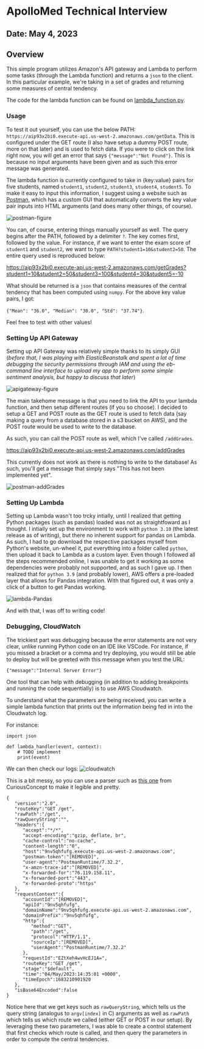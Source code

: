 # ApolloMed Technical Interview
## Date: May 4, 2023

## Overview
This simple program utilizes Amazon's API gateway and Lambda to perform some tasks (through the Lambda function) and returns a `json` to the client. In this particular example, we're taking in a set of grades and returning some measures of central tendency.

The code for the lambda function can be found on [lambda_function.py](https://github.com/williampangbest1/williampangbest1.github.io/blob/main/projects/simpleGradesapi/lamda_function.py).

### Usage
To test it out yourself, you can use the below PATH:
```https://aip93x2bi0.execute-api.us-west-2.amazonaws.com/getData```. This is configured under the GET route (I also have setup a dummy POST route, more on that later) and is used to fetch data. If you were to click on the link right now, you will get an error that says `{"message":"Not Found"}`. This is because no input arguments have been given and as such this error message was generated. 

The lambda function is currently configured to take in {key:value} pairs for five students, named `student1`, `student2`, `student3`, `student4`, `student5`. To make it easy to input this information, I suggest using a website such as [Postman](https://www.postman.com), which has a custom GUI that automatically converts the key value pair inputs into HTML arguments (and does many other things, of course). 

![postman-figure](https://github.com/williampangbest1/williampangbest1.github.io/blob/main/projects/simpleGradesapi/img/postman_demo.png)

You can, of course, entering things manually yourself as well. The query begins after the PATH, followed by a delimiter `?`. The key comes first, followed by the value. For instance, if we want to enter the exam score of `student1` and `student2`, we want to type `PATH?student1=10&student2=50`. The entire query used is reproduced below:

<a>https://aip93x2bi0.execute-api.us-west-2.amazonaws.com/getGrades?student1=10&student2=50&student3=100&student4=30&student5=-10</a>

What should be returned is a `json` that contains measures of the central tendency that has been computed using `numpy`. For the above key value pairs, I got:

`{"Mean": "36.0", "Median": "30.0", "Std": "37.74"}`.

Feel free to test with other values!

### Setting Up API Gateway
Setting up API Gateway was relatively simple thanks to its simply GUI (*before that, I was playing with ElasticBeanstalk and spent a lot of time debugging the security permissions through IAM and using the eb-command line interface to upload my app to perform some simple sentiment analysis, but happy to discuss that later*) 

![apigateway-figure](https://github.com/williampangbest1/williampangbest1.github.io/blob/main/projects/simpleGradesapi/img/postman_demo.png)

The main takehome message is that you need to link the API to your lambda function, and then setup different routes (if you so choose). I decided to setup a GET and POST route as the GET route is used to fetch data (say making a query from a database stored in a s3 bucket on AWS), and the POST route would be used to write to the database. 

As such, you can call the POST route as well, which I've called `/addGrades`.

<a>https://aip93x2bi0.execute-api.us-west-2.amazonaws.com/addGrades</a>

This currently does not work as there is nothing to write to the database! As such, you'll get a message that simply says "This has not been implemented yet".

![postman-addGrades](https://github.com/williampangbest1/williampangbest1.github.io/blob/main/projects/simpleGradesapi/img/postman_addGrades.png)

### Setting Up Lambda
Setting up Lambda wasn't too trcky intially, until I realized that getting Python packages (such as pandas) loaded was not as straightfoward as I thought. I intially set up the environment to work with `python 3.10` (the latest release as of writing), but there no inherent support for pandas on Lambda. As such, I had to go download the respective packages myself from Python's website, un-wheel it, put everything into a folder called `python`, then upload it back to Lambda as a custom layer. Even though I followed all the steps recommended online, I was unable to get it working as some dependencies were probably not supported, and as such I gave up. I then realized that for `python 3.9` (and probably lower), AWS offers a pre-loaded layer that allows for Pandas integration. With that figured out, it was only a click of a button to get Pandas working.

![lambda-Pandas](https://github.com/williampangbest1/williampangbest1.github.io/blob/main/projects/simpleGradesapi/img/lambda_pandas.png)

And with that, I was off to writing code!

### Debugging, CloudWatch
The trickiest part was debugging because the error statements are not very clear, unlike running Python code on an IDE like VSCode. For instance, if you missed a bracket or a comma and try deploying, you would still be able to deploy but will be greeted with this message when you test the URL:

```{"message":"Internal Server Error"}```

One tool that can help with debugging (in addition to adding breakpoints and running the code sequentially) is to use AWS Cloudwatch.

To understand what the parameters are being received, you can write a simple lambda function that prints out the information being fed in into the Cloudwatch log.

For instance:

```
import json

def lambda_handler(event, context):
    # TODO implement
    print(event)
```

We can then check our logs:
![cloudwatch](https://github.com/williampangbest1/williampangbest1.github.io/blob/main/projects/simpleGradesapi/img/cloudwatch.png)

This is a bit messy, so you can use a parser such as [this one](https://jsonformatter.curiousconcept.com) from CuriousConcept to make it legible and pretty. 

```
{
   "version":"2.0",
   "routeKey":"GET /get",
   "rawPath":"/get",
   "rawQueryString":"",
   "headers":{
      "accept":"*/*",
      "accept-encoding":"gzip, deflate, br",
      "cache-control":"no-cache",
      "content-length":"0",
      "host":"9nv5qhfufg.execute-api.us-west-2.amazonaws.com",
      "postman-token":"[REMOVED]",
      "user-agent":"PostmanRuntime/7.32.2",
      "x-amzn-trace-id":"[REMOVED]",
      "x-forwarded-for":"76.119.158.11",
      "x-forwarded-port":"443",
      "x-forwarded-proto":"https"
   },
   "requestContext":{
      "accountId":"[REMOVED]",
      "apiId":"9nv5qhfufg",
      "domainName":"9nv5qhfufg.execute-api.us-west-2.amazonaws.com",
      "domainPrefix":"9nv5qhfufg",
      "http":{
         "method":"GET",
         "path":"/get",
         "protocol":"HTTP/1.1",
         "sourceIp":"[REMOVED]",
         "userAgent":"PostmanRuntime/7.32.2"
      },
      "requestId":"EZtXeh4wvHcEJ1A=",
      "routeKey":"GET /get",
      "stage":"$default",
      "time":"04/May/2023:14:35:01 +0000",
      "timeEpoch":1683210901920
   },
   "isBase64Encoded":false
}
```
Notice here that we get keys such as `rawQueryString`, which tells us the query string (analogus to `argv[index]` in C) arguments as well as `rawPath` which tells us which route we called (either GET or POST in our setup). By leveraging these two parameters, I was able to create a control statement that first checks which route is called, and then query the parameters in order to compute the central tendencies. 



